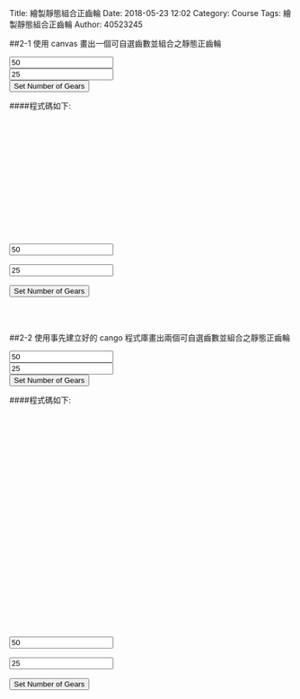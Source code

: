 Title: 繪製靜態組合正齒輪
Date: 2018-05-23 12:02
Category: Course
Tags: 繪製靜態組合正齒輪
Author: 40523245




<!-- PELICAN_END_SUMMARY -->
##2-1 使用 canvas 畫出一個可自選齒數並組合之靜態正齒輪
<!-- 導入 Brython 標準程式庫 -->
<script src="./../data/Brython-3.3.1/brython.js"></script>
<script src="./../data/Brython-3.3.1/brython_stdlib.js"></script>

<!-- 啟動 Brython -->
<script>
window.onload=function(){
// 設定 data/py 為共用程式路徑
brython({debug:1, pythonpath:['./../data/py']});
}
</script>

<canvas id="ronegear" width="800" height="600"></canvas>
<!-- 以下製作 button-->
<div id="ronegear_div" width="800" height="20"></div>
<input id="rn1" value="50"></input><br>
<input id="rn2" value="25"></input><br>
<button id="button_b">Set Number of Gears</button>

<script type="text/python3">
from browser import document as doc
from browser import html
import math
# deg 為角度轉為徑度的轉換因子
deg = math.pi/180.
# 定義 Spur 類別
class Spur(object):
    def __init__(self, ctx):
        self.ctx = ctx

    def create_line(self, x1, y1, x2, y2, width=3, fill="red"):
        self.ctx.beginPath()
        self.ctx.lineWidth = width
        self.ctx.moveTo(x1, y1)
        self.ctx.lineTo(x2, y2)
        self.ctx.strokeStyle = fill
        self.ctx.stroke()
    
    # 定義一個繪正齒輪的繪圖函式
    # midx 為齒輪圓心 x 座標
    # midy 為齒輪圓心 y 座標
    # rp 為節圓半徑, rn 為齒數
    # pa 為壓力角 (deg)
    # 已經針對 rn 大於等於 52 齒時的繪圖錯誤修正, 因為 base circle 與齒根圓大小必須進行判斷
    def Gear(self, midx, midy, rp, rn=20, pa=20, color="black"):
        # 齒輪漸開線分成 15 線段繪製
        imax = 15
        # 在輸入的畫布上繪製直線, 由圓心到節圓 y 軸頂點畫一直線
        self.create_line(midx, midy, midx, midy-rp)
        # a 為模數 (代表公制中齒的大小), 模數為節圓直徑(稱為節徑)除以齒數
        # 模數也就是齒冠大小
        a=2*rp/rn
        # d 為齒根大小, 為模數的 1.157 或 1.25倍, 這裡採 1.25 倍
        d=2.5*rp/rn
        # ra 為齒輪的外圍半徑
        ra=rp+a
        # rb 則為齒輪的基圓半徑
        # 基圓為漸開線長齒之基準圓
        rb=rp*math.cos(pa*deg)
        # rd 為齒根圓半徑
        rd=rp-d
        # 當 rd 大於 rb 時, 漸開線並非畫至 rb, 而是 rd
        # dr 則為基圓到齒頂圓半徑分成 imax 段後的每段半徑增量大小
        # 將圓弧分成 imax 段來繪製漸開線
        # 當 rd 大於 rb 時, 漸開線並非畫至 rb, 而是 rd
        if rd>rb:
            dr = (ra-rd)/imax
        else:
            dr=(ra-rb)/imax
        # tan(pa*deg)-pa*deg 為漸開線函數
        sigma=math.pi/(2*rn)+math.tan(pa*deg)-pa*deg
        for j in range(rn):
            ang=-2.*j*math.pi/rn+sigma
            ang2=2.*j*math.pi/rn+sigma
            lxd=midx+rd*math.sin(ang2-2.*math.pi/rn)
            lyd=midy-rd*math.cos(ang2-2.*math.pi/rn)
            for i in range(imax+1):
                # 當 rd 大於 rb 時, 漸開線並非畫至 rb, 而是 rd
                if rd>rb:
                    r=rd+i*dr
                else:
                    r=rb+i*dr
                theta=math.sqrt((r*r)/(rb*rb)-1.)
                alpha=theta-math.atan(theta)
                xpt=r*math.sin(alpha-ang)
                ypt=r*math.cos(alpha-ang)
                xd=rd*math.sin(-ang)
                yd=rd*math.cos(-ang)
                # i=0 時, 繪線起點由齒根圓上的點, 作為起點
                if(i==0):
                    last_x = midx+xd
                    last_y = midy-yd
                # 由左側齒根圓作為起點, 除第一點 (xd,yd) 齒根圓上的起點外, 其餘的 (xpt,ypt)則為漸開線上的分段點
                self.create_line((midx+xpt),(midy-ypt),(last_x),(last_y),fill=color)
                # 最後一點, 則為齒頂圓
                if(i==imax):
                    lfx=midx+xpt
                    lfy=midy-ypt
                last_x = midx+xpt
                last_y = midy-ypt
            # the line from last end of dedendum point to the recent
            # end of dedendum point
            # lxd 為齒根圓上的左側 x 座標, lyd 則為 y 座標
            # 下列為齒根圓上用來近似圓弧的直線
            self.create_line((lxd),(lyd),(midx+xd),(midy-yd),fill=color)
            for i in range(imax+1):
                # 當 rd 大於 rb 時, 漸開線並非畫至 rb, 而是 rd
                if rd>rb:
                    r=rd+i*dr
                else:
                    r=rb+i*dr
                theta=math.sqrt((r*r)/(rb*rb)-1.)
                alpha=theta-math.atan(theta)
                xpt=r*math.sin(ang2-alpha)
                ypt=r*math.cos(ang2-alpha)
                xd=rd*math.sin(ang2)
                yd=rd*math.cos(ang2)
                # i=0 時, 繪線起點由齒根圓上的點, 作為起點
                if(i==0):
                    last_x = midx+xd
                    last_y = midy-yd
                # 由右側齒根圓作為起點, 除第一點 (xd,yd) 齒根圓上的起點外, 其餘的 (xpt,ypt)則為漸開線上的分段點
                self.create_line((midx+xpt),(midy-ypt),(last_x),(last_y),fill=color)
                # 最後一點, 則為齒頂圓
                if(i==imax):
                    rfx=midx+xpt
                    rfy=midy-ypt
                last_x = midx+xpt
                last_y = midy-ypt
            # lfx 為齒頂圓上的左側 x 座標, lfy 則為 y 座標
            # 下列為齒頂圓上用來近似圓弧的直線
            self.create_line(lfx,lfy,rfx,rfy,fill=color)

canvas = doc['ronegear']
ctx = canvas.getContext("2d")

# 以 button 驅動的事件函式
def set(e):
    ctx.clearRect(0, 0, canvas.width, canvas.height)
    x = (canvas.width)/2
    y = (canvas.height)/2
    if doc["rn1"].value.isdigit():
        n1 = int(doc["rn1"].value)
    else:
        n1 = 50

    if doc["rn2"].value.isdigit():
        n2 = int(doc["rn2"].value)
    else:
        n2 = 25

        
    # 只使用畫布高度的 80%
    canvas_size = canvas.height*0.4
    r1 = canvas_size*0.8
    r2 = r1 * n2 / n1

    # 計算各齒輪中心座標
    x1 = x - r1
    y1 = y

    x2 = x+r2 
    y2 = y

    pa = 20
    # 開始繪製齒輪
    # 儲存原有的座標系統
    ctx.save()
    # 平移到齒輪圓心
    ctx.translate(x1, y1)
    # 以齒輪圓心旋轉 90 度, 讓紅色標線在齒輪右側保持水平
    ctx.rotate(90*deg)
    # 平移回原來的座標原點
    ctx.translate(-x1, -y1)
    gear1 = Spur(ctx).Gear(x1, y1, r1, n1, pa, "blue")
    # 回復原有的座標系統
    ctx.restore()

    ctx.save()
    ctx.translate(x2, y2)
    # 中間齒輪轉動 -90 度加上一齒, 可以與左側齒輪囓合
    ctx.rotate(-90*deg-math.pi/n2)
    ctx.translate(-x2, -y2)
    gear2 = Spur(ctx).Gear(x2, y2, r2, n2, pa, "blue")
    ctx.restore()

set(True)
doc['button_b'].bind('click',set)
</script>



####程式碼如下:
<pre class="brush: python">
<!-- 導入 Brython 標準程式庫 -->
<script src="./../data/Brython-3.3.1/brython.js"></script>
<script src="./../data/Brython-3.3.1/brython_stdlib.js"></script>

<!-- 啟動 Brython -->
<script>
window.onload=function(){
// 設定 data/py 為共用程式路徑
brython({debug:1, pythonpath:['./../data/py']});
}
</script>

<canvas id="ronegear" width="800" height="600"></canvas>
<!-- 以下製作 button-->
<div id="ronegear_div" width="800" height="20"></div>
<input id="rn1" value="50"></input><br />
<input id="rn2" value="25"></input><br />
<button id="button_b">Set Number of Gears</button>

<script type="text/python3">
from browser import document as doc
from browser import html
import math
# deg 為角度轉為徑度的轉換因子
deg = math.pi/180.
# 定義 Spur 類別
class Spur(object):
    def __init__(self, ctx):
        self.ctx = ctx

    def create_line(self, x1, y1, x2, y2, width=3, fill="red"):
        self.ctx.beginPath()
        self.ctx.lineWidth = width
        self.ctx.moveTo(x1, y1)
        self.ctx.lineTo(x2, y2)
        self.ctx.strokeStyle = fill
        self.ctx.stroke()
    #
    # 定義一個繪正齒輪的繪圖函式
    # midx 為齒輪圓心 x 座標
    # midy 為齒輪圓心 y 座標
    # rp 為節圓半徑, rn 為齒數
    # pa 為壓力角 (deg)
    # 已經針對 rn 大於等於 52 齒時的繪圖錯誤修正, 因為 base circle 與齒根圓大小必須進行判斷
    def Gear(self, midx, midy, rp, rn=20, pa=20, color="black"):
        # 齒輪漸開線分成 15 線段繪製
        imax = 15
        # 在輸入的畫布上繪製直線, 由圓心到節圓 y 軸頂點畫一直線
        self.create_line(midx, midy, midx, midy-rp)
        # a 為模數 (代表公制中齒的大小), 模數為節圓直徑(稱為節徑)除以齒數
        # 模數也就是齒冠大小
        a=2*rp/rn
        # d 為齒根大小, 為模數的 1.157 或 1.25倍, 這裡採 1.25 倍
        d=2.5*rp/rn
        # ra 為齒輪的外圍半徑
        ra=rp+a
        # rb 則為齒輪的基圓半徑
        # 基圓為漸開線長齒之基準圓
        rb=rp*math.cos(pa*deg)
        # rd 為齒根圓半徑
        rd=rp-d
        # 當 rd 大於 rb 時, 漸開線並非畫至 rb, 而是 rd
        # dr 則為基圓到齒頂圓半徑分成 imax 段後的每段半徑增量大小
        # 將圓弧分成 imax 段來繪製漸開線
        # 當 rd 大於 rb 時, 漸開線並非畫至 rb, 而是 rd
        if rd>rb:
            dr = (ra-rd)/imax
        else:
            dr=(ra-rb)/imax
        # tan(pa*deg)-pa*deg 為漸開線函數
        sigma=math.pi/(2*rn)+math.tan(pa*deg)-pa*deg
        for j in range(rn):
            ang=-2.*j*math.pi/rn+sigma
            ang2=2.*j*math.pi/rn+sigma
            lxd=midx+rd*math.sin(ang2-2.*math.pi/rn)
            lyd=midy-rd*math.cos(ang2-2.*math.pi/rn)
            for i in range(imax+1):
                # 當 rd 大於 rb 時, 漸開線並非畫至 rb, 而是 rd
                if rd>rb:
                    r=rd+i*dr
                else:
                    r=rb+i*dr
                theta=math.sqrt((r*r)/(rb*rb)-1.)
                alpha=theta-math.atan(theta)
                xpt=r*math.sin(alpha-ang)
                ypt=r*math.cos(alpha-ang)
                xd=rd*math.sin(-ang)
                yd=rd*math.cos(-ang)
                # i=0 時, 繪線起點由齒根圓上的點, 作為起點
                if(i==0):
                    last_x = midx+xd
                    last_y = midy-yd
                # 由左側齒根圓作為起點, 除第一點 (xd,yd) 齒根圓上的起點外, 其餘的 (xpt,ypt)則為漸開線上的分段點
                self.create_line((midx+xpt),(midy-ypt),(last_x),(last_y),fill=color)
                # 最後一點, 則為齒頂圓
                if(i==imax):
                    lfx=midx+xpt
                    lfy=midy-ypt
                last_x = midx+xpt
                last_y = midy-ypt
            # the line from last end of dedendum point to the recent
            # end of dedendum point
            # lxd 為齒根圓上的左側 x 座標, lyd 則為 y 座標
            # 下列為齒根圓上用來近似圓弧的直線
            self.create_line((lxd),(lyd),(midx+xd),(midy-yd),fill=color)
            for i in range(imax+1):
                # 當 rd 大於 rb 時, 漸開線並非畫至 rb, 而是 rd
                if rd>rb:
                    r=rd+i*dr
                else:
                    r=rb+i*dr
                theta=math.sqrt((r*r)/(rb*rb)-1.)
                alpha=theta-math.atan(theta)
                xpt=r*math.sin(ang2-alpha)
                ypt=r*math.cos(ang2-alpha)
                xd=rd*math.sin(ang2)
                yd=rd*math.cos(ang2)
                # i=0 時, 繪線起點由齒根圓上的點, 作為起點
                if(i==0):
                    last_x = midx+xd
                    last_y = midy-yd
                # 由右側齒根圓作為起點, 除第一點 (xd,yd) 齒根圓上的起點外, 其餘的 (xpt,ypt)則為漸開線上的分段點
                self.create_line((midx+xpt),(midy-ypt),(last_x),(last_y),fill=color)
                # 最後一點, 則為齒頂圓
                if(i==imax):
                    rfx=midx+xpt
                    rfy=midy-ypt
                last_x = midx+xpt
                last_y = midy-ypt
            # lfx 為齒頂圓上的左側 x 座標, lfy 則為 y 座標
            # 下列為齒頂圓上用來近似圓弧的直線
            self.create_line(lfx,lfy,rfx,rfy,fill=color)

canvas = doc['ronegear']
ctx = canvas.getContext("2d")

# 以 button 驅動的事件函式
def set(e):
    ctx.clearRect(0, 0, canvas.width, canvas.height)
    x = (canvas.width)/2
    y = (canvas.height)/2
    if doc["rn1"].value.isdigit():
        n1 = int(doc["rn1"].value)
    else:
        n1 = 50

    if doc["rn2"].value.isdigit():
        n2 = int(doc["rn2"].value)
    else:
        n2 = 25

        
    # 只使用畫布高度的 80%
    canvas_size = canvas.height*0.4
    r1 = canvas_size*0.8
    r2 = r1 * n2 / n1

    # 計算各齒輪中心座標
    x1 = x - r1
    y1 = y

    x2 = x+r2 
    y2 = y

    pa = 20
    # 開始繪製齒輪
    # 儲存原有的座標系統
    ctx.save()
    # 平移到齒輪圓心
    ctx.translate(x1, y1)
    # 以齒輪圓心旋轉 90 度, 讓紅色標線在齒輪右側保持水平
    ctx.rotate(90*deg)
    # 平移回原來的座標原點
    ctx.translate(-x1, -y1)
    gear1 = Spur(ctx).Gear(x1, y1, r1, n1, pa, "blue")
    # 回復原有的座標系統
    ctx.restore()

    ctx.save()
    ctx.translate(x2, y2)
    # 中間齒輪轉動 -90 度加上一齒, 可以與左側齒輪囓合
    ctx.rotate(-90*deg-math.pi/n2)
    ctx.translate(-x2, -y2)
    gear2 = Spur(ctx).Gear(x2, y2, r2, n2, pa, "blue")
    ctx.restore()

set(True)
doc['button_b'].bind('click',set)
</script>
</pre>




##2-2 使用事先建立好的 cango 程式庫畫出兩個可自選齒數並組合之靜態正齒輪
<!-- 導入 Brython 標準程式庫 -->
 
<script src="../data/Brython-3.3.1/brython.js"></script>
<script src="../data/Brython-3.3.1/brython_stdlib.js"></script>
 
<!-- 啟動 Brython -->
<script>
window.onload=function(){
// 設定 data/py 為共用程式路徑
brython({debug:1, pythonpath:['./../data/py']});
}
</script>
 
<!-- Cango 程式庫 -->
<script type="text/javascript" src="./../data/cango/Cango-9v05-min.js"></script>
<script type="text/javascript" src="./../data/cango/CangoAxes-2v09.js"></script>
<script type="text/javascript" src="./../data/cango/CangoAnimation-5v00.js"></script>
<script type="text/javascript" src="./../data/cango/gearUtils-05.js"></script>
<canvas id='rcango_gear' width='800' height='700'></canvas>

<!-- 以下製作 button-->
<div id="rcango_gear_div" width="800" height="20"></div>
<input id="rcn1" value="50"></input><br />
<input id="rcn2" value="25"></input><br />
<button id="button_c">Set Number of Gears</button>

<script type="text/python">
# 將 導入的 document 設為 doc 主要原因在於與舊程式碼相容
from browser import document as doc
# 由於 Python3 與 Javascript 程式碼已經不再混用, 因此來自 Javascript 的變數, 必須居中透過 window 物件轉換
from browser import window
import math
 
# 主要用來取得畫布大小
canvas = doc["rcango_gear"]
# 此程式採用 Cango Javascript 程式庫繪圖, 因此無需 ctx
ctx = canvas.getContext("2d")
cango = window.Cango.new
# 針對變數的轉換, shapeDefs 在 Cango 中資料型別為變數, 可以透過 window 轉換
shapedefs = window.shapeDefs
# 目前 Cango 結合 Animation 在 Brython 尚無法運作, 此刻只能繪製靜態圖形
# in CangoAnimation.js
#interpolate1 = window.interpolate
# Cobi 與 createGearTooth 都是 Cango Javascript 程式庫中的物件
#cobj = window.Cobj.new
shape = window.Shape.new
path = window.Path.new
creategeartooth = window.createGearTooth.new

tweener = window.Tweener.new
# 經由 Cango 轉換成 Brython 的 cango, 指定將圖畫在 id="cango_gear" 的 canvas 上
cgo = cango("rcango_gear")

######################################
# 畫正齒輪輪廓
#####################################
# 以 button 驅動的事件函式
def set1(e):
    ctx.clearRect(0, 0, canvas.width, canvas.height)
    x = 800/2
    y = 700/2
    if doc["rcn1"].value.isdigit():
        n = int(doc["rcn1"].value)
    else:
        n = 50

    if doc["rcn2"].value.isdigit():
        n2 = int(doc["rcn2"].value)
    else:
        n2 = 25
    def cangoGear(n, m, pa):
        # n 為齒數
        # pa 為壓力角
        #pa = 25
        # m 為模數, 根據畫布的寬度, 計算適合的模數大小
        # Module = mm of pitch diameter per tooth
        # pr 為節圓半徑
        pr = n*m/2 # gear Pitch radius
        # generate gear
        data = creategeartooth(m, n, pa)
        # Brython 程式中的 print 會將資料印在 Browser 的 console 區
        #print(data)
        gearTooth = shape(data, {
        "fillColor":"#ddd0dd",
        "border": True,
        "strokeColor": "#606060" })
        gearTooth.rotate(180/n) # rotate gear 1/2 tooth to mesh
        # 單齒的齒形資料經過旋轉後, 將資料複製到 gear 物件中
        gear = gearTooth.dup()

        # 利用單齒輪廓旋轉, 產生整個正齒輪外形
        for i in range(1, n):
            # 將 gearTooth 中的資料複製到 newTooth
            newTooth = gearTooth.dup()
            # 配合迴圈, newTooth 的齒形資料進行旋轉, 然後利用 appendPath 方法, 將資料併入 gear
            newTooth.rotate(360*i/n)
            # appendPath 為 Cango 程式庫中的方法, 第二個變數為 True, 表示要刪除最前頭的 Move to SVG Path 標註符號
            gear.appendPath(newTooth, True) # trim move command = True

        # 建立軸孔
        # add axle hole, hr 為 hole radius
        hr = 0.6*pr # diameter of gear shaft
        shaft = path(shapedefs.circle(hr))
        shaft.revWinding()
        gear.appendPath(shaft) # retain the 'moveTo' command for shaft sub path

        # setup the animation
        # backlash (mm)
        bklsh = 0.04*m
        # centre shift to make backlash
        dC = bklsh/(2*math.tan(math.pi*pa/180))
        # np 為小齒輪齒數
        np = 25
        # gear ratio
        gr = n/np              
        gearConfig = {'cx':-pr, 'cy':0, 'degs':[0, 360]}
        # gr*0.666 rpm
        #pinionConfig = {'cx':pr+dC, 'cy':0, 'degs':[0, -gr*360]}
        # 0.666 rpm
        return gear

    reduced_ratio = 0.5
    # 使用 80% 的畫布寬度
    m = 0.8*canvas.width/((n+n2)*reduced_ratio)
    # n 齒輪的節圓半徑
    pr = n*m/2
    # n2 齒輪的節圓半徑
    pr2 = pr * n2 / n
    deg = math.pi/180
        
    # 只使用畫布高度的 80%
    canvas_size = canvas.height*0.8
    r1 = canvas_size*0.6
    r2 = r1 * n2 / n
    # 計算各齒輪中心座標
    x1 = x 
    y1 = y

    x2 = x +r2+ r1/2
    y2 = y

    pa = 20
    # 開始繪製齒輪
    # 儲存原有的座標系統
    ctx.save()
    # 平移到齒輪圓心
    ctx.translate(x1, y1)
    # 以齒輪圓心旋轉 90 度, 讓紅色標線在齒輪右側保持水平
    ctx.rotate(90*deg)
    # 平移回原來的座標原點
    ctx.translate(-x1, -y1)
    # 建立 gear
    gear = cangoGear(n, m, pa)
    ctx.restore()
    cx = canvas.width/2 + 4 * n
    cy = canvas.height/2

    # 回復原有的座標系統
    ctx.restore()
    ctx.save()
    ctx.translate(x2, y2)
    # 中間齒輪轉動 -90 度加上一齒, 可以與左側齒輪囓合
    ctx.rotate(-90*deg-math.pi/n2)
    ctx.translate(-x2, -y2)
    # 建立 gear1
    gear1 = cangoGear(n2, m, pa)
    ctx.restore()

    # 在特定位置, 以特定 scale, 特定 degs 執行 render
    # 設定囓合點在畫布正中央
    # 囓合點往左偏 pr/2 即為 n 齒輪的圓心 x 座標
    #cgo.render(gear, {'x':cx-pr*reduced_ratio, 'y':cy, 'scl':reduced_ratio, 'degs':0})
    cgo.render(gear, {'x':cx-(pr+pr2)*reduced_ratio, 'y':cy, 'scl':0.5, 'degs':0})
    # 囓合點往右偏 pr2/2 即為 n2 齒輪的圓心 x 座標, 且 n2 齒轉 180 加一齒角度後囓合
    cgo.render(gear1, {'x':cx, 'y':cy, 'scl':reduced_ratio, 'degs':180+(360/n2/2)})
   
set1(True)
doc['button_c'].bind('click',set1)
</script>



####程式碼如下:　　　　　
<pre class="brush: python">
<!-- 導入 Brython 標準程式庫 -->
 
<script src="../data/Brython-3.3.1/brython.js"></script>
<script src="../data/Brython-3.3.1/brython_stdlib.js"></script>
 
<!-- 啟動 Brython -->
<script>
window.onload=function(){
// 設定 data/py 為共用程式路徑
brython({debug:1, pythonpath:['./../data/py']});
}
</script>

<!-- Cango 程式庫 -->
<script type="text/javascript" src="./../data/cango/Cango-9v05-min.js"></script>
<script type="text/javascript" src="./../data/cango/CangoAxes-2v09.js"></script>
<script type="text/javascript" src="./../data/cango/CangoAnimation-5v00.js"></script>
<script type="text/javascript" src="./../data/cango/gearUtils-05.js"></script>
<canvas id='rcango_gear' width='800' height='700'></canvas>

<!-- 以下製作 button-->
<div id="rcango_gear_div" width="800" height="20"></div>
<input id="rcn1" value="50"></input><br />
<input id="rcn2" value="25"></input><br />
<button id="button_c">Set Number of Gears</button>

<script type="text/python">
# 將 導入的 document 設為 doc 主要原因在於與舊程式碼相容
from browser import document as doc
# 由於 Python3 與 Javascript 程式碼已經不再混用, 因此來自 Javascript 的變數, 必須居中透過 window 物件轉換
from browser import window
import math
 
# 主要用來取得畫布大小
canvas = doc["rcango_gear"]
# 此程式採用 Cango Javascript 程式庫繪圖, 因此無需 ctx
ctx = canvas.getContext("2d")
cango = window.Cango.new
# 針對變數的轉換, shapeDefs 在 Cango 中資料型別為變數, 可以透過 window 轉換
shapedefs = window.shapeDefs
# 目前 Cango 結合 Animation 在 Brython 尚無法運作, 此刻只能繪製靜態圖形
# in CangoAnimation.js
#interpolate1 = window.interpolate
# Cobi 與 createGearTooth 都是 Cango Javascript 程式庫中的物件
#cobj = window.Cobj.new
shape = window.Shape.new
path = window.Path.new
creategeartooth = window.createGearTooth.new

tweener = window.Tweener.new
# 經由 Cango 轉換成 Brython 的 cango, 指定將圖畫在 id="cango_gear" 的 canvas 上
cgo = cango("rcango_gear")

######################################
# 畫正齒輪輪廓
#####################################
# 以 button 驅動的事件函式
def set1(e):
    ctx.clearRect(0, 0, canvas.width, canvas.height)
    x = 800/2
    y = 700/2
    if doc["rcn1"].value.isdigit():
        n = int(doc["rcn1"].value)
    else:
        n = 50

    if doc["rcn2"].value.isdigit():
        n2 = int(doc["rcn2"].value)
    else:
        n2 = 25
    def cangoGear(n, m, pa):
        # n 為齒數
        # pa 為壓力角
        #pa = 25
        # m 為模數, 根據畫布的寬度, 計算適合的模數大小
        # Module = mm of pitch diameter per tooth
        # pr 為節圓半徑
        pr = n*m/2 # gear Pitch radius
        # generate gear
        data = creategeartooth(m, n, pa)
        # Brython 程式中的 print 會將資料印在 Browser 的 console 區
        #print(data)
        gearTooth = shape(data, {
        "fillColor":"#ddd0dd",
        "border": True,
        "strokeColor": "#606060" })
        gearTooth.rotate(180/n) # rotate gear 1/2 tooth to mesh
        # 單齒的齒形資料經過旋轉後, 將資料複製到 gear 物件中
        gear = gearTooth.dup()

        # 利用單齒輪廓旋轉, 產生整個正齒輪外形
        for i in range(1, n):
            # 將 gearTooth 中的資料複製到 newTooth
            newTooth = gearTooth.dup()
            # 配合迴圈, newTooth 的齒形資料進行旋轉, 然後利用 appendPath 方法, 將資料併入 gear
            newTooth.rotate(360*i/n)
            # appendPath 為 Cango 程式庫中的方法, 第二個變數為 True, 表示要刪除最前頭的 Move to SVG Path 標註符號
            gear.appendPath(newTooth, True) # trim move command = True

        # 建立軸孔
        # add axle hole, hr 為 hole radius
        hr = 0.6*pr # diameter of gear shaft
        shaft = path(shapedefs.circle(hr))
        shaft.revWinding()
        gear.appendPath(shaft) # retain the 'moveTo' command for shaft sub path

        # setup the animation
        # backlash (mm)
        bklsh = 0.04*m
        # centre shift to make backlash
        dC = bklsh/(2*math.tan(math.pi*pa/180))
        # np 為小齒輪齒數
        np = 25
        # gear ratio
        gr = n/np              
        gearConfig = {'cx':-pr, 'cy':0, 'degs':[0, 360]}
        # gr*0.666 rpm
        #pinionConfig = {'cx':pr+dC, 'cy':0, 'degs':[0, -gr*360]}
        # 0.666 rpm
        return gear

    reduced_ratio = 0.5
    # 使用 80% 的畫布寬度
    m = 0.8*canvas.width/((n+n2)*reduced_ratio)
    # n 齒輪的節圓半徑
    pr = n*m/2
    # n2 齒輪的節圓半徑
    pr2 = pr * n2 / n
    deg = math.pi/180
        
    # 只使用畫布高度的 80%
    canvas_size = canvas.height*0.8
    r1 = canvas_size*0.6
    r2 = r1 * n2 / n
    # 計算各齒輪中心座標
    x1 = x 
    y1 = y

    x2 = x +r2+ r1/2
    y2 = y

    pa = 20
    # 開始繪製齒輪
    # 儲存原有的座標系統
    ctx.save()
    # 平移到齒輪圓心
    ctx.translate(x1, y1)
    # 以齒輪圓心旋轉 90 度, 讓紅色標線在齒輪右側保持水平
    ctx.rotate(90*deg)
    # 平移回原來的座標原點
    ctx.translate(-x1, -y1)
    # 建立 gear
    gear = cangoGear(n, m, pa)
    ctx.restore()
    cx = canvas.width/2 + 4 * n
    cy = canvas.height/2

    # 回復原有的座標系統
    ctx.restore()
    ctx.save()
    ctx.translate(x2, y2)
    # 中間齒輪轉動 -90 度加上一齒, 可以與左側齒輪囓合
    ctx.rotate(-90*deg-math.pi/n2)
    ctx.translate(-x2, -y2)
    # 建立 gear1
    gear1 = cangoGear(n2, m, pa)
    ctx.restore()

    # 在特定位置, 以特定 scale, 特定 degs 執行 render
    # 設定囓合點在畫布正中央
    # 囓合點往左偏 pr/2 即為 n 齒輪的圓心 x 座標
    #cgo.render(gear, {'x':cx-pr*reduced_ratio, 'y':cy, 'scl':reduced_ratio, 'degs':0})
    cgo.render(gear, {'x':cx-(pr+pr2)*reduced_ratio, 'y':cy, 'scl':0.5, 'degs':0})
    # 囓合點往右偏 pr2/2 即為 n2 齒輪的圓心 x 座標, 且 n2 齒轉 180 加一齒角度後囓合
    cgo.render(gear1, {'x':cx, 'y':cy, 'scl':reduced_ratio, 'degs':180+(360/n2/2)})
   
set1(True)
doc['button_c'].bind('click',set1)
</script>
</pre>